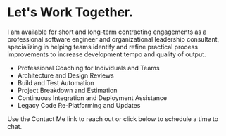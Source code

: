 # Let's Work Together.

I am available for short and long-term contracting engagements as a professional software engineer and organizational leadership consultant, specializing in helping teams identify and refine practical process improvements to increase development tempo and quality of output.

- Professional Coaching for Individuals and Teams
- Architecture and Design Reviews
- Build and Test Automation
- Project Breakdown and Estimation
- Continuous Integration and Deployment Assistance
- Legacy Code Re-Platforming and Updates

Use the Contact Me link to reach out or click below to schedule a time to chat.
